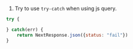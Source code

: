 1. Try to use `try-catch` when using js query.

```js
try {

} catch(err) {
	return NextResponse.json({status: "fail"})
}
```